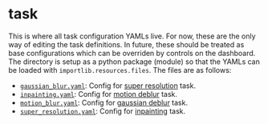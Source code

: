 # task

This is where all task configuration YAMLs live. For now, these are the only way of editing the task
definitions. In future, these should be treated as base configurations which can be overriden by
controls on the dashboard. The directory is setup as a python package (module)
so that the YAMLs can be loaded with `importlib.resources.files`. The files are as follows:

- [`gaussian_blur.yaml`](./gaussian_blur.yaml):
  Config for [super resolution](https://en.wikipedia.org/wiki/Super-resolution_imaging) task.
- [`inpainting.yaml`](./inpainting.yaml):
  Config for [motion deblur](https://en.wikipedia.org/wiki/Motion_blur) task.
- [`motion_blur.yaml`](./motion_blur.yaml):
  Config for [gaussian deblur](https://en.wikipedia.org/wiki/Gaussian_blur) task.
- [`super_resolution.yaml`](./super_resolution.yaml):
  Config for [inpainting](https://huggingface.co/docs/diffusers/en/using-diffusers/inpaint) task.
